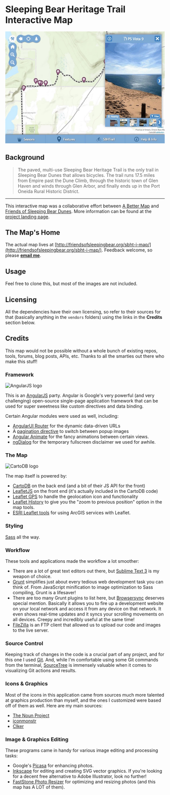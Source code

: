 # Sleeping Bear Heritage Trail Interactive Map

![SBHT map screenshot](https://github.com/abettermap/sleeping-bear-interactive-map/blob/development/src/assets/img/raster/sbht-screenshot.jpg "SBHT map screenshot")

## Background
>The paved, multi-use Sleeping Bear Heritage Trail is the only trail in
>Sleeping Bear Dunes that allows bicycles. The trail runs 17.5 miles from
>Empire past the Dune Climb, through the historic town of Glen Haven and winds
>through Glen Arbor, and finally ends up in the Port Oneida Rural Historic
>District.

***

This interactive map was a collaborative effort between [A Better Map](https://abettermap.com) and [Friends of Sleeping Bear Dunes](http://friendsofsleepingbear.org/). More information can be found at the [project landing page](http://friendsofsleepingbear.org/projects/sleeping-bear-heritage-trail/).

## The Map's Home
The actual map lives at [http://friendsofsleepingbear.org/sbht-i-map/](http://friendsofsleepingbear.org/sbht-i-map/). Feedback welcome, so please **[email me](mailto:jason@abettermap.com)**.

## Usage
Feel free to clone this, but most of the images are not included.

## Licensing
All the dependencies have their own licensing, so refer to their sources for that (basically anything in the `vendors` folders) using the links in the **Credits** section below.

## Credits
This map would not be possible without a whole bunch of existing repos, tools, forums, blog posts, APIs, etc. Thanks to all the smarties out there who make this stuff!

### Framework

![AngularJS logo](http://upload.wikimedia.org/wikipedia/commons/c/ca/AngularJS_logo.svg "By AngularJS [CC BY-SA 3.0 (http://creativecommons.org/licenses/by-sa/3.0)], via Wikimedia Commons at http://commons.wikimedia.org/wiki/File%3AAngularJS_logo.svg")

This is an [AngularJS](https://angularjs.org "AngularJS") party. Angular is Google's very powerful (and very challenging) open-source single-page application framework that can be used for super sweetness like custom directives and data binding.

Certain Angular modules were used as well, including:

*   [AngularUI Router](https://github.com/angular-ui/ui-router "AngularUI Router - Github") for the dynamic data-driven URLs
*   A [pagination directive](https://github.com/michaelbromley/angularUtils/tree/master/src/directives/pagination "Angular pagination directive") to switch between popup images
*   [Angular Animate](http://ajax.googleapis.com/ajax/libs/angularjs/1.4.0-rc.1/angular-animate.js "Angular Animate source code") for the fancy animations between certain views.
*   [ngDialog](https://github.com/likeastore/ngDialog "ngDialog source code - Github") for the temporary fullscreen disclaimer we used for awhile.

### The Map

![CartoDB logo](http://cartodb-libs.global.ssl.fastly.net/cartodb.com/static/logos_full_cartodb_light.svg "CartoDB")

The map itself is powered by:

*   [CartoDB](http://cartodb.com/ "CartoDB") on the back end (and a bit of their JS API for the front)
*   [LeafletJS](http://leafletjs.com "LeafletJS") on the front end (it's actually included in the CartoDB code)
*   [Leaflet GPS](https://github.com/stefanocudini/leaflet-gps "Leaflet GPS") to handle the geolocation icon and functionality
*   [Leaflet History](https://github.com/cscott530/leaflet-history "Leaflet History") to give you the "zoom to previous position" option in the map tools.
*   [ESRI Leaflet tools](https://github.com/Esri/esri-leaflet "Leaflet ESRI Basemaps") for using ArcGIS services with Leaflet.

### Styling

[Sass](http://sass-lang.com/) all the way.

### Workflow

These tools and applications made the workflow a lot smoother:

*   There are a lot of great text editors out there, but [Sublime Text 3](http://www.sublimetext.com/3) is my weapon of choice.
*   [Grunt](http://gruntjs.com/) simplifies just about every tedious web development task you can think of. From JavaScript minification to image optimization to Sass compiling, Grunt is a lifesaver!
*   There are too many Grunt plugins to list here, but [Browsersync](http://www.browsersync.io/ "Browsersync") deserves special mention. Basically it allows you to fire up a development website on your local network and access it from any device on that network. It even shows real-time updates and it syncs your scrolling movements on all devices. Creepy and incredibly useful at the same time!
*   [FileZilla](https://filezilla-project.org/) is an FTP client that allowed us to upload our code and images to the live server.

### Source Control

Keeping track of changes in the code is a crucial part of any project, and for this one I used [Git](https://git-scm.com/ "Git website"). And, while I'm comfortable using some Git commands from the terminal, [SourceTree](https://www.sourcetreeapp.com/ "SourceTree website") is immensely valuable when it comes to visualizing Git actions and results.

### Icons & Graphics

Most of the icons in this application came from sources much more talented at graphics production than myself, and the ones I customized were based off of them as well. Here are my main sources:

*   [The Noun Project](https://thenounproject.com/ "The Noun Project")
*   [iconmonstr](http://iconmonstr.com/ "iconmonstr")
*   [Clker](http://www.clker.com/ "Clker")

### Image & Graphics Editing

These programs came in handy for various image editing and processing tasks:

*   Google's [Picasa](https://picasa.google.com/ "Picasa") for enhancing photos.
*   [Inkscape](https://inkscape.org/en/ "Inkscape") for editing and creating SVG vector graphics. If you're looking for a decent free alternative to Adobe Illustrator, look no further!
*   [FastStone Photo Resizer](http://www.faststone.org/FSResizerDetail.htm "FastStone Photo Resizer") for optimizing and resizing photos (and this map has A LOT of them).